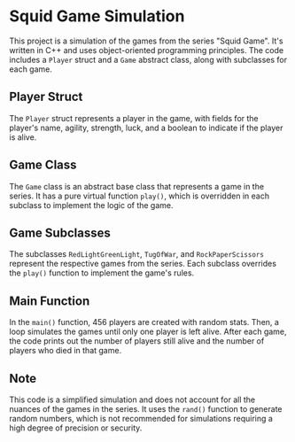 # Squid Game Simulation

This project is a simulation of the games from the series "Squid Game". It's written in C++ and uses object-oriented programming principles. The code includes a `Player` struct and a `Game` abstract class, along with subclasses for each game.

## Player Struct

The `Player` struct represents a player in the game, with fields for the player's name, agility, strength, luck, and a boolean to indicate if the player is alive.

## Game Class

The `Game` class is an abstract base class that represents a game in the series. It has a pure virtual function `play()`, which is overridden in each subclass to implement the logic of the game.

## Game Subclasses

The subclasses `RedLightGreenLight`, `TugOfWar`, and `RockPaperScissors` represent the respective games from the series. Each subclass overrides the `play()` function to implement the game's rules.

## Main Function

In the `main()` function, 456 players are created with random stats. Then, a loop simulates the games until only one player is left alive. After each game, the code prints out the number of players still alive and the number of players who died in that game.

## Note

This code is a simplified simulation and does not account for all the nuances of the games in the series. It uses the `rand()` function to generate random numbers, which is not recommended for simulations requiring a high degree of precision or security.
